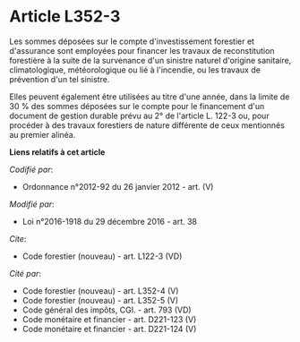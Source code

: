 # Article L352-3

Les sommes déposées sur le compte d'investissement forestier et d'assurance sont employées pour financer les travaux de
reconstitution forestière à la suite de la survenance d'un sinistre naturel d'origine sanitaire, climatologique,
météorologique ou lié à l'incendie, ou les travaux de prévention d'un tel sinistre. 

Elles peuvent également être utilisées au titre d'une année, dans la limite de 30 % des sommes déposées sur le compte pour le
financement d'un document de gestion durable prévu au 2° de l'article L. 122-3 ou, pour procéder à des travaux forestiers de
nature différente de ceux mentionnés au premier alinéa.

**Liens relatifs à cet article**

_Codifié par_:

  - Ordonnance n°2012-92 du 26 janvier 2012 - art. (V)

_Modifié par_:

  - Loi n°2016-1918 du 29 décembre 2016 - art. 38

_Cite_:

  - Code forestier (nouveau) - art. L122-3 (VD)

_Cité par_:

  - Code forestier (nouveau) - art. L352-4 (V)
  - Code forestier (nouveau) - art. L352-5 (V)
  - Code général des impôts, CGI. - art. 793 (VD)
  - Code monétaire et financier - art. D221-123 (V)
  - Code monétaire et financier - art. D221-124 (V)
